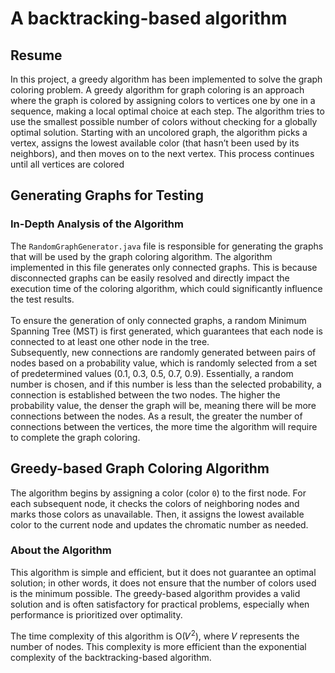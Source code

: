 # A backtracking-based algorithm

## Resume
In this project, a greedy algorithm has been implemented to solve the graph coloring problem. A greedy algorithm for graph coloring is an approach where the graph is colored by assigning colors to vertices one by one in a sequence, making a local optimal choice at each step. The algorithm tries to use the smallest possible number of colors without checking for a globally optimal solution. Starting with an uncolored graph, the algorithm picks a vertex, assigns the lowest available color (that hasn’t been used by its neighbors), and then moves on to the next vertex. This process continues until all vertices are colored

## Generating Graphs for Testing
### In-Depth Analysis of the Algorithm
The ``RandomGraphGenerator.java`` file is responsible for generating the graphs that will be used by the graph coloring algorithm. The algorithm implemented in this file generates only connected graphs. This is because disconnected graphs can be easily resolved and directly impact the execution time of the coloring algorithm, which could significantly influence the test results.<br><br>
To ensure the generation of only connected graphs, a random Minimum Spanning Tree (MST) is first generated, which guarantees that each node is connected to at least one other node in the tree.<br>
Subsequently, new connections are randomly generated between pairs of nodes based on a probability value, which is randomly selected from a set of predetermined values (0.1, 0.3, 0.5, 0.7, 0.9). Essentially, a random number is chosen, and if this number is less than the selected probability, a connection is established between the two nodes. 
The higher the probability value, the denser the graph will be, meaning there will be more connections between the nodes. As a result, the greater the number of connections between the vertices, the more time the algorithm will require to complete the graph coloring.

## Greedy-based Graph Coloring Algorithm
The algorithm begins by assigning a color (color `0`) to the first node. For each subsequent node, it checks the colors of neighboring nodes and marks those colors as unavailable. Then, it assigns the lowest available color to the current node and updates the chromatic number as needed.

### About the Algorithm
This algorithm is simple and efficient, but it does not guarantee an optimal solution; in other words, it does not ensure that the number of colors used is the minimum possible. The greedy-based algorithm provides a valid solution and is often satisfactory for practical problems, especially when performance is prioritized over optimality.

The time complexity of this algorithm is O(𝑉<sup>2</sup>), where 𝑉 represents the number of nodes. This complexity is more efficient than the exponential complexity of the backtracking-based algorithm.
